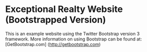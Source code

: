 # Exceptional Realty Website (Bootstrapped Version)

This is an example website using the Twitter Bootstrap version 3 framework. More information on using Bootstrap can be found at:
[GetBootstrap.com] (http://getbootstrap.com)